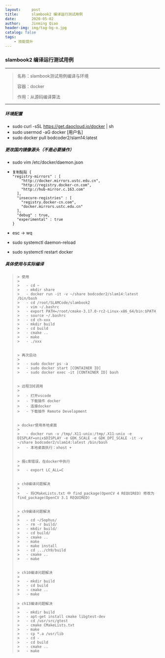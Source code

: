 ```yaml
---
layout:     post
title:      slambook2 编译运行测试用例
date:       2020-05-02
author:     Jinming Qiao
header-img: img/tag-bg-o.jpg
catalog: false
tags:
    - 技能提升
---
```

### slambook2 编译运行测试用例

---

> 名称：slambook测试用例编译与环境
>
> 容器：docker
>
> 作用：从源码编译算法

---



##### 环境配置

  - sudo curl -sSL https://get.daocloud.io/docker | sh
  - sudo usermod -aG docker [用户名]
  - sudo docker pull bodcoder2/slam14:latest



##### 更改国内镜像源头（不是必要操作）

  - sudo vim /etc/docker/daemon.json

  - ```shell
    复制黏贴 {
    "registry-mirrors" : [        
        "http://docker.mirrors.ustc.edu.cn",
        "http://registry.docker-cn.com",
        "http://hub-mirror.c.163.com"
      ],
      "insecure-registries" : [
        "registry.docker-cn.com",
        "docker.mirrors.ustc.edu.cn"
      ],
      "debug" : true,
      "experimental" : true
    }
    ```

  - esc -> wq

  - sudo systemctl daemon-reload

  - sudo systemctl restart docker



##### 具体使用与实际编译

> ```shell
> > 使用
> >
> >   - cd ~
> >   - mkdir share
> >   - docker run -it -v ~/share bodcoder2/slam14:latest /bin/bash
> >   - cd /root/SLAMCode/slambook2
> >   - vim ~/.bashrc
> >   - export PATH=/root/cmake-3.17.0-rc2-Linux-x86_64/bin:$PATH
> >   - source ~/.bashrc 
> >   - cd ch-xxx
> >   - mkdir build
> >   - cd build
> >   - cmake ..
> >   - make
> >   - ./xxx
> 
> 
> > 再次启动
> >
> >   - sudo docker ps -a
> >   - sudo docker start [CONTAINER ID]
> >   - sudo docker exec -it [CONTAINER ID] bash
> 
> 
> > 远程IDE调用
> >
> >   - 打开vscode
> >   - 下载插件 docker
> >   - 连接docker
> >   - 下载插件 Remote Development
> 
> 
> > docker使用本地桌面
> >
> >   - docker run -v /tmp/.X11-unix:/tmp/.X11-unix -e DISPLAY=unix$DISPLAY -e GDK_SCALE -e GDK_DPI_SCALE -it -v ~/share bodcoder2/slam14:latest /bin/bash  
> >   - 本地桌面执行：xhost +
> 
> 
> > 报c库错误，在docker中执行
> >
> >   - export LC_ALL=C
> 
> 
> > ch8编译问题解决
> >
> >   - 将CMakeLists.txt 中 find_package(OpenCV 4 REQUIRED) 修改为 find_package(OpenCV 3.1 REQUIRED)
> 
> 
> > ch9编译问题解决
> >
> >   - cd ~/Sophus/
> >   - rm -r build/
> >   - mkdir build/
> >   - cd build/
> >   - cmake ..
> >   - make
> >   - make install
> >   - cd .../ch9/build
> >   - cmake ..
> >   - make
> 
> 
> > ch10编译问题解决
> >
> >   - mkdir build
> >   - cd build
> >   - cmake ..
> >   - make
> 
> > ch13编译问题解决
> >
> >   - mkdir build
> >   - apt-get install cmake libgtest-dev
> >   - cd /usr/src/gtest
> >   - cmake CMakeLists.txt
> >   - make
> >   - cp *.a /usr/lib
> >   - cd -
> >   - cd build
> >   - cmake ..
> >   - make
> ```
>
> 
